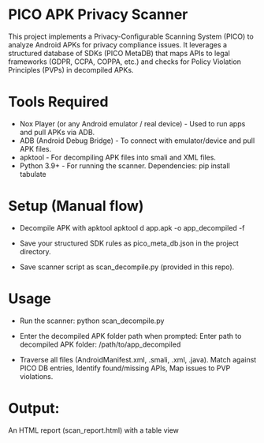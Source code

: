 # PICO APK Privacy Scanner

This project implements a Privacy-Configurable Scanning System (PICO) to analyze Android APKs for privacy compliance issues. It leverages a structured database of SDKs (PICO MetaDB) that maps APIs to legal frameworks (GDPR, CCPA, COPPA, etc.) and checks for Policy Violation Principles (PVPs) in decompiled APKs.

# Tools Required
* Nox Player (or any Android emulator / real device) - Used to run apps and pull APKs via ADB.
* ADB (Android Debug Bridge) - To connect with emulator/device and pull APK files.
* apktool - For decompiling APK files into smali and XML files.
* Python 3.9+ - For running the scanner.
Dependencies: pip install tabulate

# Setup (Manual flow)
- Decompile APK with apktool
apktool d app.apk -o app_decompiled -f

- Save your structured SDK rules as pico_meta_db.json in the project directory.
- Save scanner script as scan_decompile.py (provided in this repo).

# Usage
- Run the scanner:
python scan_decompile.py

- Enter the decompiled APK folder path when prompted:
Enter path to decompiled APK folder: /path/to/app_decompiled

- Traverse all files (AndroidManifest.xml, .smali, .xml, .java).
Match against PICO DB entries, Identify found/missing APIs, Map issues to PVP violations.

# Output:
An HTML report (scan_report.html) with a table view
